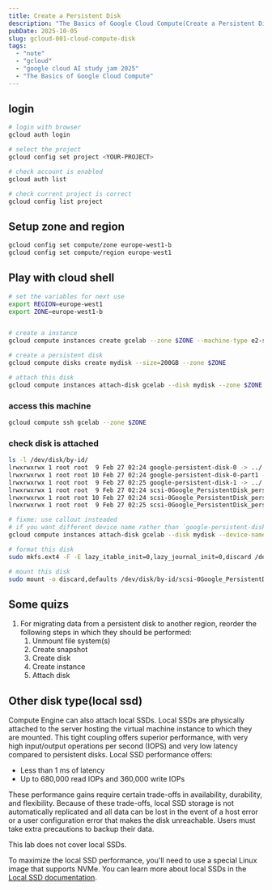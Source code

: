 ```yaml
---
title: Create a Persistent Disk
description: "The Basics of Google Cloud Compute(Create a Persistent Disk )"
pubDate: 2025-10-05
slug: gcloud-001-cloud-compute-disk
tags:
  - "note"
  - "gcloud"
  - "google cloud AI study jam 2025"
  - "The Basics of Google Cloud Compute"
---
```


## login

```bash
# login with browser
gcloud auth login

# select the project
gcloud config set project <YOUR-PROJECT>

# check account is enabled
gcloud auth list

# check current project is correct
gcloud config list project
```

## Setup zone and region

```bash
gcloud config set compute/zone europe-west1-b
gcloud config set compute/region europe-west1
```

## Play with cloud shell

```bash
# set the variables for next use
export REGION=europe-west1
export ZONE=europe-west1-b


# create a instance
gcloud compute instances create gcelab --zone $ZONE --machine-type e2-standard-2

# create a persistent disk
gcloud compute disks create mydisk --size=200GB --zone $ZONE

# attach this disk
gcloud compute instances attach-disk gcelab --disk mydisk --zone $ZONE
```

### access this machine

```bash
gcloud compute ssh gcelab --zone $ZONE
```

### check disk is attached

```bash
ls -l /dev/disk/by-id/
lrwxrwxrwx 1 root root  9 Feb 27 02:24 google-persistent-disk-0 -> ../../sda
lrwxrwxrwx 1 root root 10 Feb 27 02:24 google-persistent-disk-0-part1 -> ../../sda1
lrwxrwxrwx 1 root root  9 Feb 27 02:25 google-persistent-disk-1 -> ../../sdb
lrwxrwxrwx 1 root root  9 Feb 27 02:24 scsi-0Google_PersistentDisk_persistent-disk-0 -> ../../sda
lrwxrwxrwx 1 root root 10 Feb 27 02:24 scsi-0Google_PersistentDisk_persistent-disk-0-part1 -> ../../sda1
lrwxrwxrwx 1 root root  9 Feb 27 02:25 scsi-0Google_PersistentDisk_persistent-disk-1 -> ../../sdb
```

```bash
# fixme: use callout insteaded
# if you want different device name rather than `google-persistent-disk-1`, use following command
gcloud compute instances attach-disk gcelab --disk mydisk --device-name <YOUR_DEVICE_NAME> --zone $ZONE
```

```bash
# format this disk
sudo mkfs.ext4 -F -E lazy_itable_init=0,lazy_journal_init=0,discard /dev/disk/by-id/scsi-0Google_PersistentDisk_persistent-disk-1

# mount this disk
sudo mount -o discard,defaults /dev/disk/by-id/scsi-0Google_PersistentDisk_persistent-disk-1 /mnt/mydisk
```

## Some quizs

1. For migrating data from a persistent disk to another region, reorder the
   following steps in which they should be performed:
   1. Unmount file system(s)
   2. Create snapshot
   3. Create disk
   4. Create instance
   5. Attach disk

## Other disk type(local ssd)

Compute Engine can also attach local SSDs. Local SSDs are physically attached to
the server hosting the virtual machine instance to which they are mounted.
This tight coupling offers superior performance, with very high input/output
operations per second (IOPS) and very low latency compared to persistent disks.
Local SSD performance offers:

- Less than 1 ms of latency
- Up to 680,000 read IOPs and 360,000 write IOPs

These performance gains require certain trade-offs in availability, durability,
and flexibility. Because of these trade-offs, local SSD storage is not automatically
replicated and all data can be lost in the event of a host error or a user
configuration error that makes the disk unreachable.
Users must take extra precautions to backup their data.

This lab does not cover local SSDs.

To maximize the local SSD performance, you'll need to use a special Linux image
that supports NVMe. You can learn more about local SSDs in the
[Local SSD documentation](https://cloud.google.com/compute/docs/disks/local-ssd#create_a_local_ssd).
